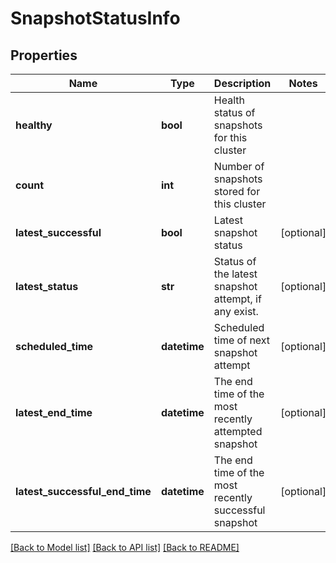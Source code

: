 # SnapshotStatusInfo

## Properties
Name | Type | Description | Notes
------------ | ------------- | ------------- | -------------
**healthy** | **bool** | Health status of snapshots for this cluster | 
**count** | **int** | Number of snapshots stored for this cluster | 
**latest_successful** | **bool** | Latest snapshot status | [optional] 
**latest_status** | **str** | Status of the latest snapshot attempt, if any exist. | [optional] 
**scheduled_time** | **datetime** | Scheduled time of next snapshot attempt | [optional] 
**latest_end_time** | **datetime** | The end time of the most recently attempted snapshot | [optional] 
**latest_successful_end_time** | **datetime** | The end time of the most recently successful snapshot | [optional] 

[[Back to Model list]](../README.md#documentation-for-models) [[Back to API list]](../README.md#documentation-for-api-endpoints) [[Back to README]](../README.md)


